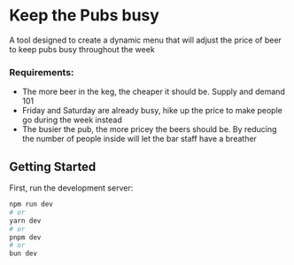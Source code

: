 # Keep the Pubs busy
A tool designed to create a dynamic menu that will adjust the price of beer to keep pubs busy throughout the week
<br />
### Requirements:
- The more beer in the keg, the cheaper it should be. Supply and demand 101
- Friday and Saturday are already busy, hike up the price to make people go during the week instead
- The busier the pub, the more pricey the beers should be. By reducing the number of people inside will let the bar staff have a breather


## Getting Started

First, run the development server:

```bash
npm run dev
# or
yarn dev
# or
pnpm dev
# or
bun dev
```